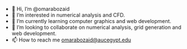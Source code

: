 - 👋 Hi, I’m @omarabozaid
- 👀 I’m interested in numerical analysis and CFD.
- 🌱 I’m currently learning computer graphics and web development.
- 💞️ I’m looking to collaborate on numerical analysis, grid generation and web development.
- 📫 How to reach me omarabozaid@aucegypt.edu

<!---
omarabozaid/omarabozaid is a ✨ special ✨ repository because its `README.md` (this file) appears on your GitHub profile.
You can click the Preview link to take a look at your changes.
--->
